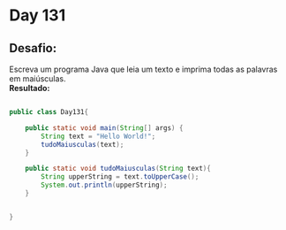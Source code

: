 # Day 131

## Desafio:

Escreva um programa Java que leia um texto e imprima todas as palavras em maiúsculas.	
**Resultado:**

```java

public class Day131{

    public static void main(String[] args) {
        String text = "Hello World!";
        tudoMaiusculas(text);
    }

    public static void tudoMaiusculas(String text){
        String upperString = text.toUpperCase();
        System.out.println(upperString);
    }


}
